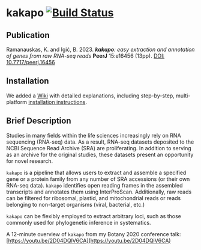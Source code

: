 # kakapo [![Build Status](https://app.travis-ci.com/karolisr/kakapo.svg?branch=master)](https://app.travis-ci.com/karolisr/kakapo)

## Publication

Ramanauskas, K. and Igić, B. 2023. _**kakapo**: easy extraction and annotation of genes from raw RNA-seq reads_ **PeerJ** 15:e16456 (13pp). [DOI: 10.7717/peerj.16456](https://peerj.com/articles/16456/)

## Installation

We added a [Wiki](https://github.com/karolisr/kakapo/wiki) with detailed explanations, including step-by-step, multi-platform [installation instructions](https://github.com/karolisr/kakapo/wiki/Installation).

## Brief Description

Studies in many fields within the life sciences increasingly rely on RNA sequencing (RNA-seq) data. As a result, RNA-seq datasets deposited to the NCBI Sequence Read Archive (SRA) are proliferating. In addition to serving as an archive for the original studies, these datasets present an opportunity for novel research.

`kakapo` is a pipeline that allows users to extract and assemble a specified gene or a protein family from any number of SRA accessions (or their own RNA-seq data). `kakapo` identifies open reading frames in the assembled transcripts and annotates them using InterProScan. Additionally, raw reads can be filtered for ribosomal, plastid, and mitochondrial reads or reads belonging to non-target organisms (viral, bacterial, etc.)

`kakapo` can be flexibly employed to extract arbitrary loci, such as those commonly used for phylogenetic inference in systematics.

A 12-minute overview of `kakapo` from my Botany 2020 conference talk: [https://youtu.be/2D04DQlV6CA](https://youtu.be/2D04DQlV6CA)
